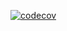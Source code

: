 [![codecov](https://codecov.io/gh/f-person/toor/branch/master/graph/badge.svg)](https://codecov.io/gh/f-person/toor)
